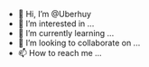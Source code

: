 - 👋 Hi, I’m @Uberhuy
- 👀 I’m interested in ...
- 🌱 I’m currently learning ...
- 💞️ I’m looking to collaborate on ...
- 📫 How to reach me ...

<!---
Uberhuy/Uberhuy is a ✨ special ✨ repository because its `README.md` (this file) appears on your GitHub profile.
You can click the Preview link to take a look at your changes.
--->
